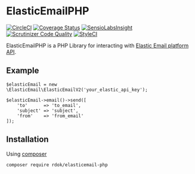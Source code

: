 # ElasticEmailPHP 
[![CircleCI](https://circleci.com/gh/rdok/elasticemail-php.svg?style=svg)](https://circleci.com/gh/rdok/elasticemail-php)
[![Coverage Status](https://coveralls.io/repos/github/rdok/elasticemail-php/badge.svg?branch=master)](https://coveralls.io/github/rdok/elasticemail-php?branch=master)
[![SensioLabsInsight](https://insight.sensiolabs.com/projects/386386ba-fbe5-4a50-a51c-07bfd7b3617f/mini.png)](https://insight.sensiolabs.com/projects/386386ba-fbe5-4a50-a51c-07bfd7b3617f)
[![Scrutinizer Code Quality](https://scrutinizer-ci.com/g/rdok/elasticemail-php/badges/quality-score.png?b=master)](https://scrutinizer-ci.com/g/rdok/elasticemail-php/?branch=master)
[![StyleCI](https://styleci.io/repos/60220382/shield)](https://styleci.io/repos/60220382)
  
ElasticEmailPHP is a PHP Library for interacting with [Elastic Email platform API](http://api.elasticemail.com/public/help).

## Example
```
$elasticEmail = new \ElasticEmail\ElasticEmailV2('your_elastic_api_key');

$elasticEmail->email()->send([
    'to'      => 'to_email',
    'subject' => 'subject',
    'from'    => 'from_email'
]);
```



Installation
------------
Using [composer](https://getcomposer.org/download/)
```bash
composer require rdok/elasticemail-php
```

